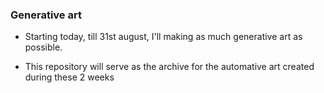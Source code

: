 ### Generative art

- Starting today, till 31st august, I'll making as much generative art as possible.

- This repository will serve as the archive for the automative art created during these 2 weeks
